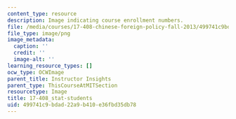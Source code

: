 ```yaml
---
content_type: resource
description: Image indicating course enrollment numbers.
file: /media/courses/17-408-chinese-foreign-policy-fall-2013/499741c9bdad22a9b410e36fbd35db78_17-408_stat-students.png
file_type: image/png
image_metadata:
  caption: ''
  credit: ''
  image-alt: ''
learning_resource_types: []
ocw_type: OCWImage
parent_title: Instructor Insights
parent_type: ThisCourseAtMITSection
resourcetype: Image
title: 17-408_stat-students
uid: 499741c9-bdad-22a9-b410-e36fbd35db78
---
```

